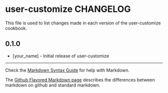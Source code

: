 user-customize CHANGELOG
========================

This file is used to list changes made in each version of the user-customize cookbook.

0.1.0
-----
- [your_name] - Initial release of user-customize

- - -
Check the [Markdown Syntax Guide](http://daringfireball.net/projects/markdown/syntax) for help with Markdown.

The [Github Flavored Markdown page](http://github.github.com/github-flavored-markdown/) describes the differences between markdown on github and standard markdown.
